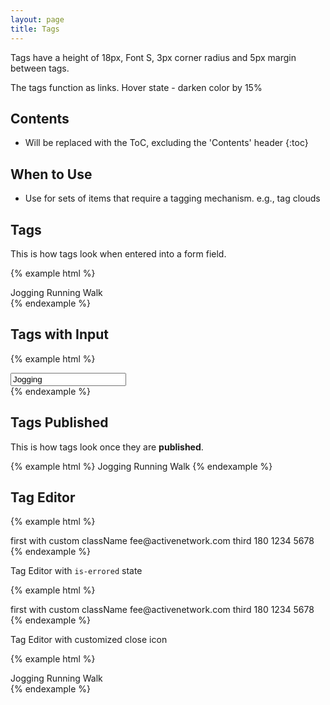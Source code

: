 ```yaml
---
layout: page
title: Tags
---
```


Tags have a height of 18px, Font S, 3px corner radius and 5px margin between tags.

The tags function as links. Hover state - darken color by 15%

## Contents

* Will be replaced with the ToC, excluding the 'Contents' header
{:toc}

## When to Use
- Use for sets of items that require a tagging mechanism. e.g., tag clouds

## Tags

This is how tags look when entered into a form field.

{% example html %}
<div class="tag-input input">
  <span class="badge">Jogging</span>
  <span class="badge">Running</span>
  <span class="badge">Walk</span>
</div>
{% endexample %}

## Tags with Input

{% example html %}
<div class="tag-input">
  <input class='input' value='Jogging' />
</div>
{% endexample %}

## Tags Published

This is how tags look once they are **published**.

{% example html %}
<span class="badge">Jogging</span>
<span class="badge">Running</span>
<span class="badge">Walk</span>
{% endexample %}

## Tag Editor

{% example html %}
<div class="tageditor">
  <span class="tag-input">
    <span class="badge">
      <span>first with custom className</span>
    </span>
  </span>
  <span class="tag-input">
    <span class="badge">
      <span>fee@activenetwork.com</span>
    </span>
  </span>
  <span class="tag-input">
    <span class="badge">
      <span>third</span>
    </span>
  </span>
  <span class="tag-input">
    <span class="badge">
      <span>180 1234 5678</span>
    </span>
  </span>
</div>
{% endexample %}

Tag Editor with `is-errored` state

{% example html %}
<div class="tageditor is-errored">
  <span class="tag-input">
    <span class="badge">
      <span>first with custom className</span>
    </span>
  </span>
  <span class="tag-input">
    <span class="badge">
      <span>fee@activenetwork.com</span>
    </span>
  </span>
  <span class="tag-input">
    <span class="badge">
      <span>third</span>
    </span>
  </span>
  <span class="tag-input">
    <span class="badge">
      <span>180 1234 5678</span>
    </span>
  </span>
</div>
{% endexample %}

Tag Editor with customized close icon

{% example html %}
<div class="tag-input input">
  <span class="badge badge--with-close-icon">
    Jogging
    <i class='icon-close-thin'></i>
  </span>
  <span class="badge badge--with-close-icon">
    Running
    <i class='icon-close-thin'></i>
  </span>
  <span class="badge badge--with-close-icon">
    Walk
    <i class='icon-close-thin'></i>
  </span>
</div>
{% endexample %}
